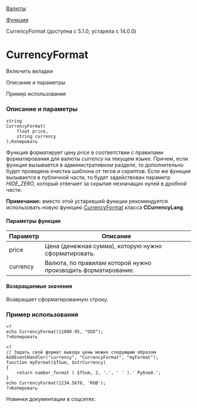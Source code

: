 [Валюты](/api_help/currency/index.php)

[Функции](/api_help/currency/functions/index.php)

CurrencyFormat (доступна с 5.1.0, устарела с 14.0.0)

CurrencyFormat
==============

Включить вкладки

Описание и параметры

Пример использования

### Описание и параметры

```
string
CurrencyFormat(
	float price,
	string currency
);Копировать
```

Функция форматирует цену *price* в соответствии с правилами форматирования для валюты *currency* на текущем языке. Причем, если функция вызывается в административном разделе, то дополнительно будет проведена очистка шаблона от тегов и скриптов. Если же функция вызывается в публичной части, то будет задействован параметр *HIDE\_ZERO*, который отвечает за скрытие незначащих нулей в дробной части.

**Примечание:** вместо этой устаревшей функции рекомендуется использовать новую функцию [CurrencyFormat](/api_help/currency/developer/ccurrencylang/currencyformat.php) класса **CCurrencyLang**.

#### Параметры функции

| Параметр | Описание |
| --- | --- |
| price | Цена (денежная сумма), которую нужно сформатировать. |
| currency | Валюта, по правилам которой нужно производить форматирование. |

#### Возвращаемые значения

Возвращает сформатированную строку.

### Пример использования

```
<?
echo CurrencyFormat(11800.95, "USD");
?>Копировать
```

```
<?
// Задать свой формат вывода цены можно следующим образом
AddEventHandler("currency", "CurrencyFormat", "myFormat");
function myFormat($fSum, $strCurrency)
{
	return number_format ( $fSum, 2, '.', ' ' ).' Рублей.';
}
echo CurrencyFormat(1234.5678, 'RUB');
?>Копировать
```

Новинки документации в соцсетях: